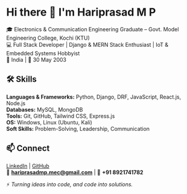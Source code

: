# Hi there 👋 I'm Hariprasad M P  

🎓 Electronics & Communication Engineering Graduate – Govt. Model Engineering College, Kochi (KTU)  
💻 Full Stack Developer | Django & MERN Stack Enthusiast | IoT & Embedded Systems Hobbyist  
📍 India | 📅 30 May 2003  

## 🛠 Skills  
**Languages & Frameworks:** Python, Django, DRF, JavaScript, React.js, Node.js  
**Databases:** MySQL, MongoDB  
**Tools:** Git, GitHub, Tailwind CSS, Express.js  
**OS:** Windows, Linux (Ubuntu, Kali)  
**Soft Skills:** Problem-Solving, Leadership, Communication  

## 📫 Connect  
[LinkedIn](https://www.linkedin.com/in/hariprasad-m-p/) | [GitHub](https://github.com/hariprasadmanoj3)  
📧 **hariprasadmp.mec@gmail.com** | 📱 **+91 8921741782**  

⚡ *Turning ideas into code, and code into solutions.*  

